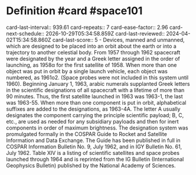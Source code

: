 # Definition #card #space101
card-last-interval:: 939.61
card-repeats:: 7
card-ease-factor:: 2.96
card-next-schedule:: 2026-10-29T05:34:58.859Z
card-last-reviewed:: 2024-04-02T15:34:58.860Z
card-last-score:: 5
	- Devices, manned and unmanned, which are designed to be placed into an
	  orbit about the earth or into a trajectory to another celestial body.
	  From 1957 through 1962 spacecraft were designated by the year and a
	  Greek letter assigned in the order of launching, as 1958α for the first
	  satellite of 1958. When more than one object was put in orbit by a
	  single launch vehicle, each object was numbered, as 1961o2. (Space
	  probes were not included in this system until 1960). Beginning January
	  1, 1963, arabic numerals supplanted Greek letters in the scientific
	  designations of all spacecraft with a lifetime of more than 90 minutes.
	  Thus, the first satellite launched in 1963 was 1963-1, the last was
	  1963-55. When more than one component is put in orbit, alphabetical
	  suffixes are added to the designations, as 1963-4A. The letter A usually
	  designates the component carrying the principle scientific payload; B,
	  C, etc., are used as needed for any subsidiary payloads and then for
	  inert components in order of maximum brightness. The designation system
	  was promulgated formally in the COSPAR Guide to Rocket and Satellite
	  Information and Data Exchange. The Guide has been published in full in
	  COSPAR Information Bulletin No. 9, July 1962, and in IGY Bulletin No.
	  61, July 1962. Table XIV is a listing of scientific satellites and space
	  probes launched through 1964 and is reprinted from the IG Bulletin
	  (International Geophysics Bulletin) published by the National Academy of
	  Sciences.